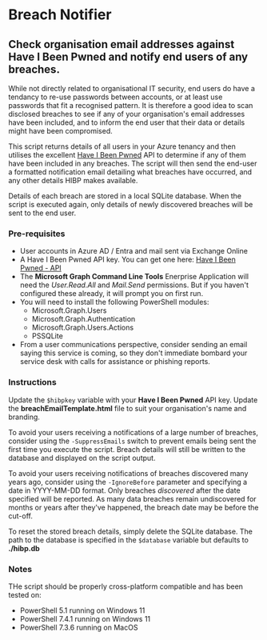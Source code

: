 # Breach Notifier
## Check organisation email addresses against Have I Been Pwned and notify end users of any breaches.

While not directly related to organisational IT security, end users do have a tendancy to re-use passwords between accounts, or at least use passwords that fit a recognised pattern. It is therefore a good idea to scan disclosed breaches to see if any of your organisation's email addresses have been included, and to inform the end user that their data or details might have been compromised.

This script returns details of all users in your Azure tenancy and then utilises the excellent [Have I Been Pwned](https://haveibeenpwned.com/) API to determine if any of them have been included in any breaches. The script will then send the end-user a formatted notification email detailing what breaches have occurred, and any other details HIBP makes available.

Details of each breach are stored in a local SQLite database. When the script is executed again, only details of newly discovered breaches will be sent to the end user.

### Pre-requisites
- User accounts in Azure AD / Entra and mail sent via Exchange Online
- A Have I Been Pwned API key. You can get one here: [Have I Been Pwned - API](https://haveibeenpwned.com/API/Key)
- The **Microsoft Graph Command Line Tools** Enerprise Application will need the *User.Read.All* and *Mail.Send* permissions. But if you haven't configured these already, it will prompt you on first run.
- You will need to install the following PowerShell modules:
    - Microsoft.Graph.Users
    - Microsoft.Graph.Authentication
    - Microsoft.Graph.Users.Actions
    - PSSQLite
- From a user communications perspective, consider sending an email saying this service is coming, so they don't immediate bombard your service desk with calls for assistance or phishing reports.

### Instructions

Update the `$hibpkey` variable with your **Have I Been Pwned** API key.
Update the **breachEmailTemplate.html** file to suit your organisation's name and branding.

To avoid your users receiving a notifications of a large number of breaches, consider using the `-SuppressEmails` switch to prevent emails being sent the first time you execute the script. Breach details will still be written to the database and displayed on the script output.

To avoid your users receiving notifications of breaches discovered many years ago, consider using the `-IgnoreBefore` parameter and specifying a date in YYYY-MM-DD format. Only breaches *discovered* after the date specified will be reported. As many data breaches remain undiscovered for months or years after they've happened, the breach date may be before the cut-off.

To reset the stored breach details, simply delete the SQLite database. The path to the database is specified in the `$database` variable but defaults to **./hibp.db** 

### Notes
THe script should be properly cross-platform compatible and has been tested on:
* PowerShell 5.1 running on Windows 11
* PowerShell 7.4.1 running on Windows 11
* PowerShell 7.3.6 running on MacOS
